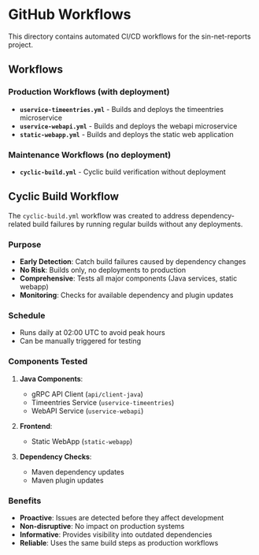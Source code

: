 # GitHub Workflows

This directory contains automated CI/CD workflows for the sin-net-reports project.

## Workflows

### Production Workflows (with deployment)
- **`uservice-timeentries.yml`** - Builds and deploys the timeentries microservice
- **`uservice-webapi.yml`** - Builds and deploys the webapi microservice  
- **`static-webapp.yml`** - Builds and deploys the static web application

### Maintenance Workflows (no deployment)
- **`cyclic-build.yml`** - Cyclic build verification without deployment

## Cyclic Build Workflow

The `cyclic-build.yml` workflow was created to address dependency-related build failures by running regular builds without any deployments.

### Purpose
- **Early Detection**: Catch build failures caused by dependency changes
- **No Risk**: Builds only, no deployments to production
- **Comprehensive**: Tests all major components (Java services, static webapp)
- **Monitoring**: Checks for available dependency and plugin updates

### Schedule
- Runs daily at 02:00 UTC to avoid peak hours
- Can be manually triggered for testing

### Components Tested
1. **Java Components**:
   - gRPC API Client (`api/client-java`)
   - Timeentries Service (`uservice-timeentries`)
   - WebAPI Service (`uservice-webapi`)

2. **Frontend**:
   - Static WebApp (`static-webapp`)

3. **Dependency Checks**:
   - Maven dependency updates
   - Maven plugin updates

### Benefits
- **Proactive**: Issues are detected before they affect development
- **Non-disruptive**: No impact on production systems
- **Informative**: Provides visibility into outdated dependencies
- **Reliable**: Uses the same build steps as production workflows